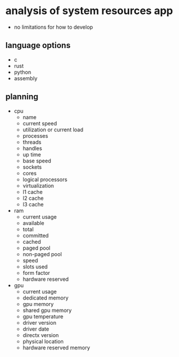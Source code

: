 # analysis of system resources app

- no limitations for how to develop

## language options 

- c
- rust 
- python 
- assembly 

## planning 

- cpu
  - name 
  - current speed 
  - utilization or current load  
  - processes 
  - threads 
  - handles 
  - up time 
  - base speed 
  - sockets 
  - cores 
  - logical processors
  - virtualization
  - l1 cache 
  - l2 cache
  - l3 cache
- ram 
  - current usage 
  - available 
  - total 
  - committed 
  - cached 
  - paged pool 
  - non-paged pool
  - speed 
  - slots used 
  - form factor
  - hardware reserved 
- gpu 
  - current usage
  - dedicated memory 
  - gpu memory 
  - shared gpu memory
  - gpu temperature 
  - driver version
  - driver date 
  - directx version
  - physical location 
  - hardware reserved memory 